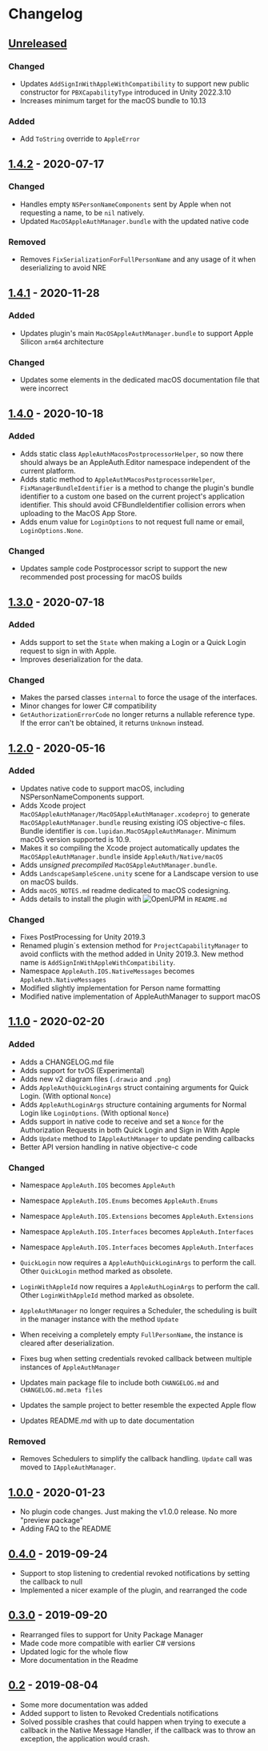 # Changelog

## [Unreleased]
### Changed
- Updates `AddSignInWithAppleWithCompatibility` to support new public constructor for `PBXCapabilityType` introduced in Unity 2022.3.10
- Increases minimum target for the macOS bundle to 10.13

### Added
- Add `ToString` override to `AppleError`

## [1.4.2] - 2020-07-17
### Changed
- Handles empty `NSPersonNameComponents` sent by Apple when not requesting a name, to be `nil` natively.
- Updated `MacOSAppleAuthManager.bundle` with the updated native code

### Removed
- Removes `FixSerializationForFullPersonName` and any usage of it when deserializing to avoid NRE

## [1.4.1] - 2020-11-28
### Added
- Updates plugin's main `MacOSAppleAuthManager.bundle` to support Apple Silicon `arm64` architecture

### Changed
- Updates some elements in the dedicated macOS documentation file that were incorrect

## [1.4.0] - 2020-10-18
### Added
- Adds static class `AppleAuthMacosPostprocessorHelper`, so now there should always be an AppleAuth.Editor namespace independent of the current platform.
- Adds static method to `AppleAuthMacosPostprocessorHelper`, `FixManagerBundleIdentifier` is a method to change the plugin's bundle identifier to a custom one based on the current project's application identifier. This should avoid CFBundleIdentifier collision errors when uploading to the MacOS App Store.
- Adds enum value for `LoginOptions` to not request full name or email, `LoginOptions.None`.

### Changed
- Updates sample code Postprocessor script to support the new recommended post processing for macOS builds

## [1.3.0] - 2020-07-18
### Added
- Adds support to set the `State` when making a Login or a Quick Login request to sign in with Apple. 
- Improves deserialization for the data.

### Changed
- Makes the parsed classes `internal` to force the usage of the interfaces.
- Minor changes for lower C# compatibility
- `GetAuthorizationErrorCode` no longer returns a nullable reference type. If the error can't be obtained, it returns `Unknown` instead.

## [1.2.0] - 2020-05-16
### Added
- Updates native code to support macOS, including NSPersonNameComponents support.
- Adds Xcode project `MacOSAppleAuthManager/MacOSAppleAuthManager.xcodeproj` to generate `MacOSAppleAuthManager.bundle` reusing existing iOS objective-c files. Bundle identifier is `com.lupidan.MacOSAppleAuthManager`. Minimum macOS version supported is 10.9.
- Makes it so compiling the Xcode project automatically updates the `MacOSAppleAuthManager.bundle` inside `AppleAuth/Native/macOS`
- Adds *unsigned precompiled* `MacOSAppleAuthManager.bundle`.
- Adds `LandscapeSampleScene.unity` scene for a Landscape version to use on macOS builds.
- Adds `macOS_NOTES.md` readme dedicated to macOS codesigning.
- Adds details to install the plugin with ![OpenUPM](https://openupm.com/) in `README.md`

### Changed
- Fixes PostProcessing for Unity 2019.3
- Renamed plugin´s extension method for `ProjectCapabilityManager` to avoid conflicts with the method added in Unity 2019.3. New method name is `AddSignInWithAppleWithCompatibility`.
- Namespace `AppleAuth.IOS.NativeMessages` becomes `AppleAuth.NativeMessages`
- Modified slightly implementation for Person name formatting
- Modified native implementation of AppleAuthManager to support macOS

## [1.1.0] - 2020-02-20
### Added
- Adds a CHANGELOG.md file
- Adds support for tvOS (Experimental)
- Adds new v2 diagram files (`.drawio` and `.png`)
- Adds `AppleAuthQuickLoginArgs` struct containing arguments for Quick Login. (With optional `Nonce`)
- Adds `AppleAuthLoginArgs` structure containing arguments for Normal Login like `LoginOptions`. (With optional `Nonce`)
- Adds support in native code to receive and set a `Nonce` for the Authorization Requests in both Quick Login and Sign in With Apple
- Adds `Update` method to `IAppleAuthManager` to update pending callbacks
- Better API version handling in native objective-c code

### Changed
- Namespace `AppleAuth.IOS` becomes `AppleAuth`
- Namespace `AppleAuth.IOS.Enums` becomes `AppleAuth.Enums`
- Namespace `AppleAuth.IOS.Extensions` becomes `AppleAuth.Extensions`
- Namespace `AppleAuth.IOS.Interfaces` becomes `AppleAuth.Interfaces`
- Namespace `AppleAuth.IOS.Interfaces` becomes `AppleAuth.Interfaces`

- `QuickLogin` now requires a `AppleAuthQuickLoginArgs` to perform the call. Other `QuickLogin` method marked as obsolete.
- `LoginWithAppleId` now requires a `AppleAuthLoginArgs` to perform the call. Other `LoginWithAppleId` method marked as obsolete.
- `AppleAuthManager` no longer requires a Scheduler, the scheduling is built in the manager instance with the method `Update`
- When receiving a completely empty `FullPersonName`, the instance is cleared after deserialization.
- Fixes bug when setting credentials revoked callback between multiple instances of  `AppleAuthManager`

- Updates main package file to include both `CHANGELOG.md` and `CHANGELOG.md.meta files`
- Updates the sample project to better resemble the expected Apple flow
- Updates README.md with up to date documentation

### Removed
- Removes Schedulers to simplify the callback handling. `Update` call was moved to `IAppleAuthManager`.

## [1.0.0] - 2020-01-23
- No plugin code changes. Just making the v1.0.0 release. No more "preview package"
- Adding FAQ to the README

## [0.4.0] - 2019-09-24
- Support to stop listening to credential revoked notifications by setting the callback to null
- Implemented a nicer example of the plugin, and rearranged the code

## [0.3.0] - 2019-09-20
- Rearranged files to support for Unity Package Manager
- Made code more compatible with earlier C# versions
- Updated logic for the whole flow
- More documentation in the Readme

## [0.2] - 2019-08-04
- Some more documentation was added
- Added support to listen to Revoked Credentials notifications
- Solved possible crashes that could happen when trying to execute a callback in the Native Message Handler, if the callback was to throw an exception, the application would crash.

[Unreleased]: https://github.com/lupidan/apple-signin-unity/compare/v1.4.2...HEAD
[1.4.2]: https://github.com/lupidan/apple-signin-unity/compare/v1.4.1...v1.4.2
[1.4.1]: https://github.com/lupidan/apple-signin-unity/compare/v1.4.0...v1.4.1
[1.4.0]: https://github.com/lupidan/apple-signin-unity/compare/v1.3.0...v1.4.0
[1.3.0]: https://github.com/lupidan/apple-signin-unity/compare/v1.2.0...v1.3.0
[1.2.0]: https://github.com/lupidan/apple-signin-unity/compare/v1.1.0...v1.2.0
[1.1.0]: https://github.com/lupidan/apple-signin-unity/compare/v1.0.0...v1.1.0
[1.0.0]: https://github.com/lupidan/apple-signin-unity/compare/v0.4.0...v1.0.0
[0.4.0]: https://github.com/lupidan/apple-signin-unity/compare/0.3.0...v0.4.0
[0.3.0]: https://github.com/lupidan/apple-signin-unity/compare/0.2...0.3.0
[0.2]: https://github.com/lupidan/apple-signin-unity/releases/tag/0.2
